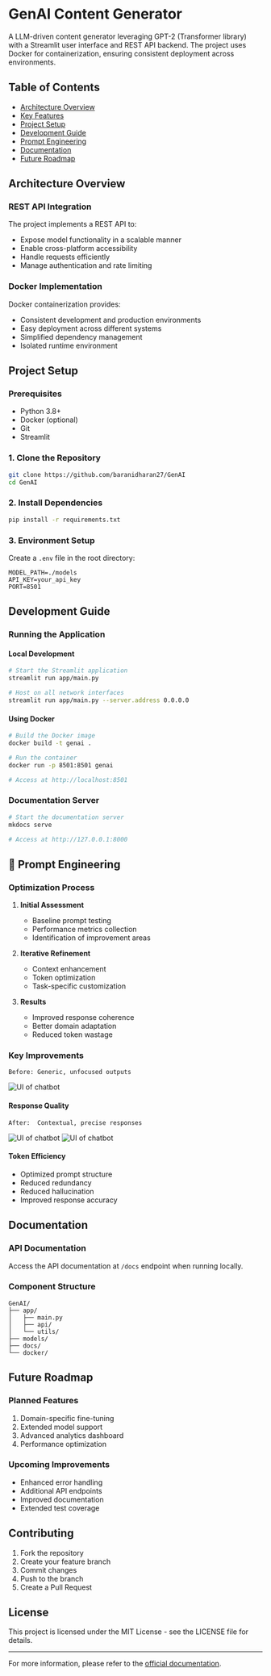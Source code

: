 # GenAI Content Generator

A LLM-driven content generator leveraging GPT-2 (Transformer library) with a Streamlit user interface and REST API backend. The project uses Docker for containerization, ensuring consistent deployment across environments.

## Table of Contents
- [Architecture Overview](#architecture-overview)
- [Key Features](#key-features)
- [Project Setup](#project-setup)
- [Development Guide](#development-guide)
- [Prompt Engineering](#prompt-engineering)
- [Documentation](#documentation)
- [Future Roadmap](#future-roadmap)

## Architecture Overview

### REST API Integration
The project implements a REST API to:
- Expose model functionality in a scalable manner
- Enable cross-platform accessibility
- Handle requests efficiently
- Manage authentication and rate limiting

### Docker Implementation
Docker containerization provides:
- Consistent development and production environments
- Easy deployment across different systems
- Simplified dependency management
- Isolated runtime environment

##  Project Setup

### Prerequisites
- Python 3.8+
- Docker (optional)
- Git
- Streamlit
### 1. Clone the Repository
```bash
git clone https://github.com/baranidharan27/GenAI
cd GenAI
```

### 2. Install Dependencies
```bash
pip install -r requirements.txt
```

### 3. Environment Setup
Create a `.env` file in the root directory:
```env
MODEL_PATH=./models
API_KEY=your_api_key
PORT=8501
```

##  Development Guide

### Running the Application

#### Local Development
```bash
# Start the Streamlit application
streamlit run app/main.py

# Host on all network interfaces
streamlit run app/main.py --server.address 0.0.0.0
```

#### Using Docker
```bash
# Build the Docker image
docker build -t genai .

# Run the container
docker run -p 8501:8501 genai

# Access at http://localhost:8501
```

### Documentation Server
```bash
# Start the documentation server
mkdocs serve

# Access at http://127.0.0.1:8000
```

## 🎯 Prompt Engineering

### Optimization Process

1. **Initial Assessment**
   - Baseline prompt testing
   - Performance metrics collection
   - Identification of improvement areas

2. **Iterative Refinement**
   - Context enhancement
   - Token optimization
   - Task-specific customization

3. **Results**
   - Improved response coherence
   - Better domain adaptation
   - Reduced token wastage

### Key Improvements

```plaintext
Before: Generic, unfocused outputs
```
![UI of chatbot](<image\First_attempt.png>)
#### Response Quality
```plaintext
After:  Contextual, precise responses
```
![UI of chatbot](<image\image.png>)
![UI of chatbot](<image\After_prompting.png>)

#### Token Efficiency
- Optimized prompt structure
- Reduced redundancy
- Reduced hallucination
- Improved response accuracy

##  Documentation

### API Documentation
Access the API documentation at `/docs` endpoint when running locally.

### Component Structure
```
GenAI/
├── app/
│   ├── main.py
│   ├── api/
│   └── utils/
├── models/
├── docs/
└── docker/
```

## Future Roadmap

### Planned Features
1. Domain-specific fine-tuning
2. Extended model support
3. Advanced analytics dashboard
4. Performance optimization

### Upcoming Improvements
- Enhanced error handling
- Additional API endpoints
- Improved documentation
- Extended test coverage

##  Contributing

1. Fork the repository
2. Create your feature branch
3. Commit changes
4. Push to the branch
5. Create a Pull Request

## License

This project is licensed under the MIT License - see the LICENSE file for details.

---

For more information, please refer to the [official documentation](https://github.com/baranidharan27/GenAI).